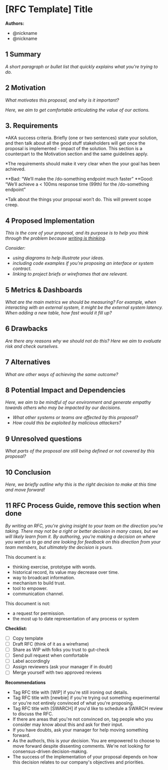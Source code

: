 # [RFC Template] Title

**Authors:**

- @nickname
- @nickname

## 1 Summary

*A short paragraph or bullet list that quickly explains what you're trying to do.*

## 2 Motivation

*What motivates this proposal, and why is it important?*

*Here, we aim to get comfortable articulating the value of our actions.*

## 3. Requirements

*AKA success criteria. Briefly (one or two sentences) state your solution, and then talk about all the good stuff stakeholders will get once the proposal is implemented - impact of the solution. This section is a counterpart to the Motivation section and the same guidelines apply.

*The requirements should make it very clear when the your goal has been achieved.

**Bad: “We’ll make the /do-something endpoint much faster”
**Good: “We’ll achieve a < 100ms response time (99th) for the /do-something endpoint”

*Talk about the things your proposal won’t do. This will prevent scope creep.


## 4 Proposed Implementation

*This is the core of your proposal, and its purpose is to help you think through the problem because [writing is thinking](https://medium.learningbyshipping.com/writing-is-thinking-an-annotated-twitter-thread-2a75fe07fade).*

*Consider:*

- *using diagrams to help illustrate your ideas.*
- *including code examples if you're proposing an interface or system contract.*
- *linking to project briefs or wireframes that are relevant.*

## 5 Metrics & Dashboards

*What are the main metrics we should be measuring? For example, when interacting with an external system, it might be the external system latency. When adding a new table, how fast would it fill up?*

## 6 Drawbacks

*Are there any reasons why we should not do this? Here we aim to evaluate risk and check ourselves.*

## 7 Alternatives

*What are other ways of achieving the same outcome?*

## 8 Potential Impact and Dependencies

*Here, we aim to be mindful of our environment and generate empathy towards others who may be impacted by our decisions.*

- *What other systems or teams are affected by this proposal?*
- *How could this be exploited by malicious attackers?*

## 9 Unresolved questions

*What parts of the proposal are still being defined or not covered by this proposal?*

## 10 Conclusion

*Here, we briefly outline why this is the right decision to make at this time and move forward!*

## 11 RFC Process Guide, remove this section when done

*By writing an RFC, you're giving insight to your team on the direction you're taking. There may not be a right or better decision in many cases, but we will likely learn from it. By authoring, you're making a decision on where you want us to go and are looking for feedback on this direction from your team members, but ultimately the decision is yours.*

This document is a:

- thinking exercise, prototype with words.
- historical record, its value may decrease over time.
- way to broadcast information.
- mechanism to build trust.
- tool to empower.
- communication channel.

This document is not:

- a request for permission.
- the most up to date representation of any process or system

**Checklist:**

- [ ]  Copy template
- [ ]  Draft RFC (think of it as a wireframe)
- [ ]  Share as WIP with folks you trust to gut-check
- [ ]  Send pull request when comfortable
- [ ]  Label accordingly
- [ ]  Assign reviewers (ask your manager if in doubt)
- [ ]  Merge yourself with two approved reviews

**Recommendations**

- Tag RFC title with [WIP] if you're still ironing out details.
- Tag RFC title with [newbie] if you're trying out something experimental or you're not entirely convinced of what you're proposing.
- Tag RFC title with [SWARCH] if you'd like to schedule a SWARCH review to discuss the RFC.
- If there are areas that you're not convinced on, tag people who you consider may know about this and ask for their input.
- If you have doubts, ask your manager for help moving something forward.
- As the author/s, this is _your decision_. You are empowered to choose to move forward despite dissenting comments. We're not looking for consensus-driven decision-making.
- The success of the implementation of your proposal depends on how this decision relates to our company's objectives and priorities.
